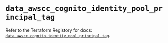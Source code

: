# `data_awscc_cognito_identity_pool_principal_tag`

Refer to the Terraform Registory for docs: [`data_awscc_cognito_identity_pool_principal_tag`](https://registry.terraform.io/providers/hashicorp/awscc/0.70.0/docs/data-sources/cognito_identity_pool_principal_tag).
